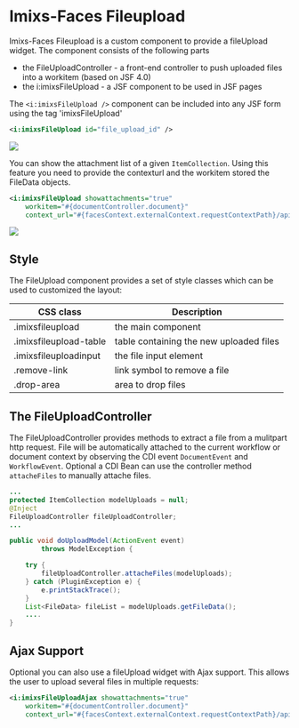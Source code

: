 # Imixs-Faces Fileupload

Imixs-Faces Fileupload is a custom component to provide a fileUpload widget. The component consists of the following parts

- the FileUploadController - a front-end controller to push uploaded files into a workitem (based on JSF 4.0)
- the i:imixsFileUpload - a JSF component to be used in JSF pages

The `<i:imixsFileUpload />` component can be included into any JSF form using the tag 'imixsFileUpload'

```xml
<i:imixsFileUpload id="file_upload_id" />
```

<img src="../images/webtools/fileupload-01.png"/>

You can show the attachment list of a given `ItemCollection`. Using this feature you need to provide the contexturl and the workitem stored the FileData objects.

```xml
<i:imixsFileUpload showattachments="true"
	workitem="#{documentController.document}"
	context_url="#{facesContext.externalContext.requestContextPath}/api/" />
```

<img src="../images/webtools/fileupload-02.png"/>

## Style

The FileUpload component provides a set of style classes which can be used to customized the layout:

| CSS class              | Description                             |
| ---------------------- | --------------------------------------- |
| .imixsfileupload       | the main component                      |
| .imixsfileupload-table | table containing the new uploaded files |
| .imixsfileuploadinput  | the file input element                  |
| .remove-link           | link symbol to remove a file            |
| .drop-area             | area to drop files                      |

## The FileUploadController

The FileUploadController provides methods to extract a file from a mulitpart http request. File will be automatically attached to the current workflow or document context by observing the CDI event `DocumentEvent` and `WorkflowEvent`.
Optional a CDI Bean can use the controller method `attacheFiles` to manually attache files.

```java
...
protected ItemCollection modelUploads = null;
@Inject
FileUploadController fileUploadController;
...

public void doUploadModel(ActionEvent event)
		throws ModelException {

	try {
		fileUploadController.attacheFiles(modelUploads);
	} catch (PluginException e) {
		e.printStackTrace();
	}
	List<FileData> fileList = modelUploads.getFileData();
	....
}
```

## Ajax Support

Optional you can also use a fileUpload widget with Ajax support. This allows the user to upload several files in multiple requests:

```xml
<i:imixsFileUploadAjax showattachments="true"
	workitem="#{documentController.document}"
	context_url="#{facesContext.externalContext.requestContextPath}/api/" />
```
